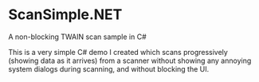 # ScanSimple.NET
A non-blocking TWAIN scan sample in C#

This is a very simple C# demo I created which scans progressively 
(showing data as it arrives) from a scanner without showing any annoying 
system dialogs during scanning, and without blocking the UI.
